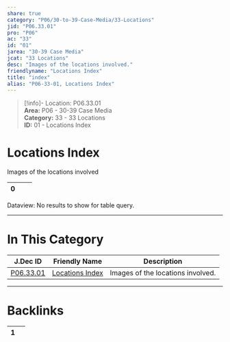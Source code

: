 ```yaml
---  
share: true  
category: "P06/30-to-39-Case-Media/33-Locations"  
jid: "P06.33.01"  
pro: "P06"  
ac: "33"  
id: "01"  
jarea: "30-39 Case Media"  
jcat: "33 Locations"  
desc: "Images of the locations involved."  
friendlyname: "Locations Index"  
title: "index"  
alias: "P06-33-01, Locations Index"  
---  
```

>[!info]- Location: P06.33.01  
>**Area:** P06 - 30-39 Case Media  
>**Category:** 33 - 33 Locations  
>**ID:** 01 - Locations Index  
  
# Locations Index  
  
Images of the locations involved  
   
<div><table class="dataview table-view-table"><thead class="table-view-thead"><tr class="table-view-tr-header"><th class="table-view-th"><span></span><span class="dataview small-text">0</span></th><th class="table-view-th"><span></span></th><th class="table-view-th"><span></span></th></tr></thead><tbody class="table-view-tbody"></tbody></table><div class="dataview dataview-error-box"><p class="dataview dataview-error-message">Dataview: No results to show for table query.</p></div></div>  
  
  
---  
# In This Category  
  
| J.Dec ID                                                                                  | Friendly Name                                                                                   | Description                       |  
| ----------------------------------------------------------------------------------------- | ----------------------------------------------------------------------------------------------- | --------------------------------- |  
| [P06.33.01](index.md) | [Locations Index](index.md) | Images of the locations involved. |  
  
  
---  
# Backlinks  
<div><table class="dataview table-view-table"><thead class="table-view-thead"><tr class="table-view-tr-header"><th class="table-view-th"><span></span><span class="dataview small-text">1</span></th><th class="table-view-th"><span></span></th></tr></thead><tbody class="table-view-tbody"></tbody></table></div>